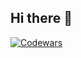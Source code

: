 ## Hi there 👋


[![Codewars](https://www.codewars.com/users/artwebcode/badges/large?theme=light)](https://www.codewars.com/users/artwebcode)

